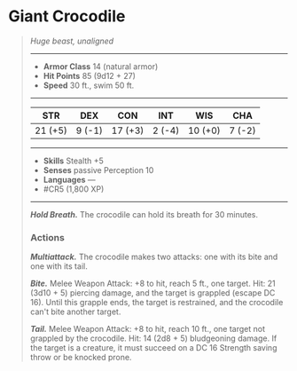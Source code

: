 # Giant Crocodile
>*Huge beast, unaligned*
>___
>- **Armor Class** 14 (natural armor)
>- **Hit Points** 85 (9d12 + 27)
>- **Speed** 30 ft., swim 50 ft.
>___
>|STR|DEX|CON|INT|WIS|CHA|
>|:---:|:---:|:---:|:---:|:---:|:---:|
>|21 (+5)|9 (-1)|17 (+3)|2 (-4)|10 (+0)|7 (-2)|
>___
>- **Skills** Stealth +5
>- **Senses** passive Perception 10
>- **Languages** —
>- #CR5 (1,800 XP)
>___
>***Hold Breath.*** The crocodile can hold its breath for 30 minutes.  
>
>### Actions
>***Multiattack.*** The crocodile makes two attacks: one with its bite and one with its tail.  
>
>***Bite.*** Melee Weapon Attack: +8 to hit, reach 5 ft., one target. Hit: 21 (3d10 + 5) piercing damage, and the target is grappled (escape DC 16). Until this grapple ends, the target is restrained, and the crocodile can't bite another target.  
>
>***Tail.*** Melee Weapon Attack: +8 to hit, reach 10 ft., one target not grappled by the crocodile. Hit: 14 (2d8 + 5) bludgeoning damage. If the target is a creature, it must succeed on a DC 16 Strength saving throw or be knocked prone.